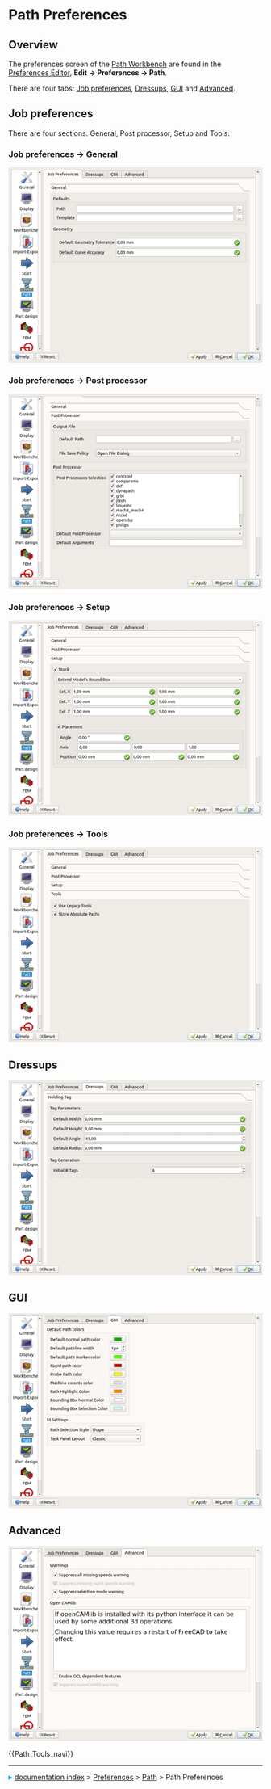 # Path Preferences
## Overview

The preferences screen of the [Path Workbench](Path_Workbench.md) are found in the [Preferences Editor](Preferences_Editor.md), **Edit → Preferences → Path**.

There are four tabs: [Job preferences](#Job_preferences.md), [Dressups](#Dressups.md), [GUI](#GUI.md) and [Advanced](#Advanced.md).

## Job preferences 

There are four sections: General, Post processor, Setup and Tools.

### Job preferences → General 

 ![](images/Preference_Path_Tab_01_01_V020.png ) 

### Job preferences → Post processor 

 ![](images/Preference_Path_Tab_01_02_V020.png ) 

### Job preferences → Setup 

 ![](images/Preference_Path_Tab_01_03_V020.png ) 

### Job preferences → Tools 

 ![](images/Preference_Path_Tab_01_04_V020.png ) 

## Dressups

 ![](images/Preference_Path_Tab_02_V020.png ) 

## GUI

 ![](images/Preference_Path_Tab_03_V020.png ) 

## Advanced

 ![](images/Preference_Path_Tab_04_V020.png ) 




 {{Path_Tools_navi}}



---
![](images/Right_arrow.png) [documentation index](../README.md) > [Preferences](Category_Preferences.md) > [Path](Path_Workbench.md) > Path Preferences
